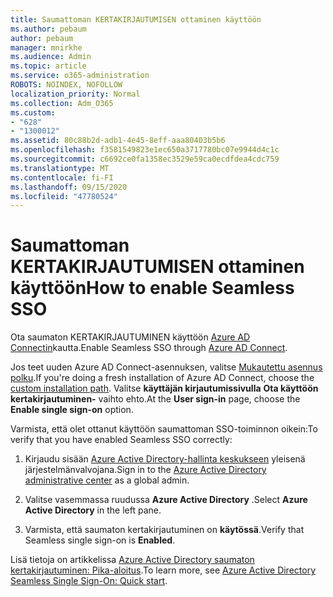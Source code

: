 ```yaml
---
title: Saumattoman KERTAKIRJAUTUMISEN ottaminen käyttöön
ms.author: pebaum
author: pebaum
manager: mnirkhe
ms.audience: Admin
ms.topic: article
ms.service: o365-administration
ROBOTS: NOINDEX, NOFOLLOW
localization_priority: Normal
ms.collection: Adm_O365
ms.custom:
- "628"
- "1300012"
ms.assetid: 80c88b2d-adb1-4e45-8eff-aaa80403b5b6
ms.openlocfilehash: f3581549823e1ec650a3717780bc07e9944d4c1c
ms.sourcegitcommit: c6692ce0fa1358ec3529e59ca0ecdfdea4cdc759
ms.translationtype: MT
ms.contentlocale: fi-FI
ms.lasthandoff: 09/15/2020
ms.locfileid: "47780524"
---
```

# <a name="how-to-enable-seamless-sso"></a><span data-ttu-id="9efb3-102">Saumattoman KERTAKIRJAUTUMISEN ottaminen käyttöön</span><span class="sxs-lookup"><span data-stu-id="9efb3-102">How to enable Seamless SSO</span></span>

<span data-ttu-id="9efb3-103">Ota saumaton KERTAKIRJAUTUMINEN käyttöön [Azure AD Connectin](https://docs.microsoft.com/azure/active-directory/connect/active-directory-aadconnect)kautta.</span><span class="sxs-lookup"><span data-stu-id="9efb3-103">Enable Seamless SSO through [Azure AD Connect](https://docs.microsoft.com/azure/active-directory/connect/active-directory-aadconnect).</span></span>
  
<span data-ttu-id="9efb3-104">Jos teet uuden Azure AD Connect-asennuksen, valitse [Mukautettu asennus polku](https://docs.microsoft.com/azure/active-directory/connect/active-directory-aadconnect-get-started-custom).</span><span class="sxs-lookup"><span data-stu-id="9efb3-104">If you're doing a fresh installation of Azure AD Connect, choose the [custom installation path](https://docs.microsoft.com/azure/active-directory/connect/active-directory-aadconnect-get-started-custom).</span></span> <span data-ttu-id="9efb3-105">Valitse **käyttäjän kirjautumissivulla** **Ota käyttöön kertakirjautuminen-** vaihto ehto.</span><span class="sxs-lookup"><span data-stu-id="9efb3-105">At the **User sign-in** page, choose the **Enable single sign-on** option.</span></span>
  
<span data-ttu-id="9efb3-106">Varmista, että olet ottanut käyttöön saumattoman SSO-toiminnon oikein:</span><span class="sxs-lookup"><span data-stu-id="9efb3-106">To verify that you have enabled Seamless SSO correctly:</span></span>
  
1. <span data-ttu-id="9efb3-107">Kirjaudu sisään [Azure Active Directory-hallinta keskukseen](https://aad.portal.azure.com) yleisenä järjestelmänvalvojana.</span><span class="sxs-lookup"><span data-stu-id="9efb3-107">Sign in to the [Azure Active Directory administrative center](https://aad.portal.azure.com) as a global admin.</span></span>

2. <span data-ttu-id="9efb3-108">Valitse vasemmassa ruudussa **Azure Active Directory** .</span><span class="sxs-lookup"><span data-stu-id="9efb3-108">Select **Azure Active Directory** in the left pane.</span></span>

3. <span data-ttu-id="9efb3-109">Varmista, että saumaton kertakirjautuminen on **käytössä**.</span><span class="sxs-lookup"><span data-stu-id="9efb3-109">Verify that Seamless single sign-on is **Enabled**.</span></span>

<span data-ttu-id="9efb3-110">Lisä tietoja on artikkelissa [Azure Active Directory saumaton kertakirjautuminen: Pika-aloitus](https://docs.microsoft.com/azure/active-directory/connect/active-directory-aadconnect-sso-quick-start).</span><span class="sxs-lookup"><span data-stu-id="9efb3-110">To learn more, see [Azure Active Directory Seamless Single Sign-On: Quick start](https://docs.microsoft.com/azure/active-directory/connect/active-directory-aadconnect-sso-quick-start).</span></span>
  